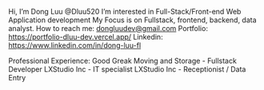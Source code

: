 Hi, I’m Dong Luu @Dluu520
I’m interested in Full-Stack/Front-end Web Application development 
My Focus is on Fullstack, frontend, backend, data analyst. 
How to reach me: dongluudev@gmail.com
Portfolio: https://portfolio-dluu-dev.vercel.app/
Linkedin: https://www.linkedin.com/in/dong-luu-fl


Professional Experience: 
Good Greak Moving and Storage - Fullstack Developer
LXStudio Inc - IT specialist
LXStudio Inc - Receptionist / Data Entry


<!---
Dluu520/Dluu520 is a ✨ special ✨ repository because its `README.md` (this file) appears on your GitHub profile.
You can click the Preview link to take a look at your changes.
--->
